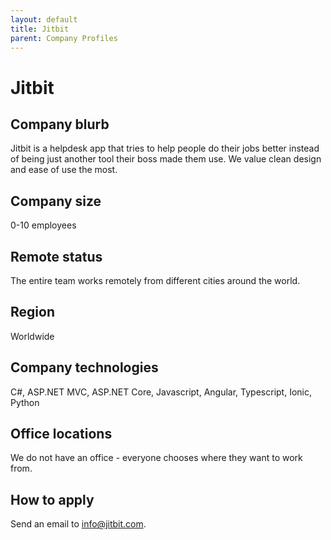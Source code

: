 ```yaml
---
layout: default
title: Jitbit
parent: Company Profiles
---
```


# Jitbit

## Company blurb

Jitbit is a helpdesk app that tries to help people do their jobs better instead of being just another tool their boss made them use. We value clean design and ease of use the most.

## Company size

0-10 employees

## Remote status

The entire team works remotely from different cities around the world.

## Region

Worldwide

## Company technologies

C#, ASP.NET MVC, ASP.NET Core, Javascript, Angular, Typescript, Ionic, Python

## Office locations

We do not have an office - everyone chooses where they want to work from.

## How to apply

Send an email to info@jitbit.com.
